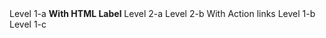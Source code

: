 ﻿<BSTree IsExpanded="true">
    <BSTreeNode>
        <BSTreeItem>
            <Label>Level 1-a <b>With HTML Label</b></Label>
            <ChildContent>
                <BSTreeNode>
                    <BSTreeItem>
                        <Label>Level 2-a</Label>
                    </BSTreeItem>
                    <BSTreeItem IsActive="true">
                        <Label>Level 2-b</Label>
                    </BSTreeItem>
                    <BSTreeItem TextLabel="Level 2-c">
                        <BSTreeNode>
                            <BSTreeItem TextLabel="Level 3-a"/>
                            <BSTreeItem TextLabel="Level 3-b"/>
                            <BSTreeItem TextLabel="Level 3-c">
                                <Action>With Action links</Action>
                            </BSTreeItem>
                        </BSTreeNode>
                    </BSTreeItem>
                </BSTreeNode>
            </ChildContent>
        </BSTreeItem>
        <BSTreeItem>
            <Label>Level 1-b</Label>
        </BSTreeItem>
        <BSTreeItem>
            <Label>Level 1-c</Label>
        </BSTreeItem>
    </BSTreeNode>
</BSTree>